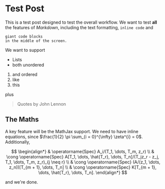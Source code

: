 # Test Post

This is a test post designed to test the overall workflow.
We want to test **all** the features of _Markdown_, including the
text formatting, `inline code` and

```
giant code blocks
in the middle of the screen.
```

We want to support 

- Lists
- both unordered

1. and ordered
1. like
1. this

plus

> Quotes by John Lennon

## The Maths

A key feature will be the MathJax support. We need to have inline equations, since $\frac{1}{2} \pi \sum_{i = 0}^{\infty} \zeta^{i} = 0$. Additionally,

$$
\begin{align*}
        & \operatorname{Spec} A_i/(T_1, \dots, T_m, z_r) \\ 
        & \cong \operatorname{Spec} A[T_1, \dots, \hat{T_r}, \dots, T_n]/(T_jz_r - z_j, T_1, \dots, T_m, z_r)_{j \neq r} \\
        & \cong \operatorname{Spec} (A/(z_1, \dots, z_n))[T_{m + 1}, \dots, T_n] \\
        & \cong \operatorname{Spec} K[T_{m + 1}, \dots, \hat{T_r}, \dots, T_n].
\end{align*}
$$

and we're done.